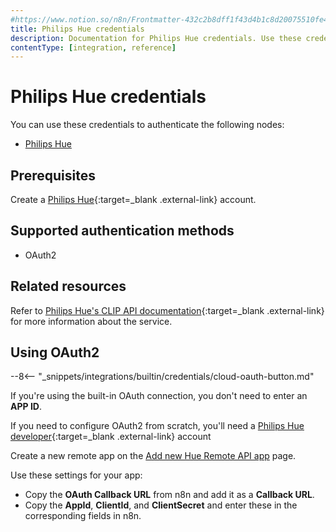 ```yaml
---
#https://www.notion.so/n8n/Frontmatter-432c2b8dff1f43d4b1c8d20075510fe4
title: Philips Hue credentials
description: Documentation for Philips Hue credentials. Use these credentials to authenticate Philips Hue in n8n, a workflow automation platform.
contentType: [integration, reference]
---
```


# Philips Hue credentials

You can use these credentials to authenticate the following nodes:

- [Philips Hue](/integrations/builtin/app-nodes/n8n-nodes-base.philipshue/)

## Prerequisites

Create a [Philips Hue](https://www.philips-hue.com/en-us){:target=_blank .external-link} account.

## Supported authentication methods

- OAuth2

## Related resources

Refer to [Philips Hue's CLIP API documentation](https://developers.meethue.com/develop/hue-api-v2/api-reference/){:target=_blank .external-link} for more information about the service.

## Using OAuth2

--8<-- "_snippets/integrations/builtin/credentials/cloud-oauth-button.md"

If you're using the built-in OAuth connection, you don't need to enter an **APP ID**.

If you need to configure OAuth2 from scratch, you'll need a [Philips Hue developer](https://developers.meethue.com/){:target=_blank .external-link} account

Create a new remote app on the [Add new Hue Remote API app](https://developers.meethue.com/add-new-hue-remote-api-app/) page.

Use these settings for your app:

- Copy the **OAuth Callback URL** from n8n and add it as a **Callback URL**.
- Copy the **AppId**, **ClientId**, and **ClientSecret** and enter these in the corresponding fields in n8n.
